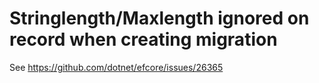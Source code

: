 # Stringlength/Maxlength ignored on record when creating migration

See https://github.com/dotnet/efcore/issues/26365
